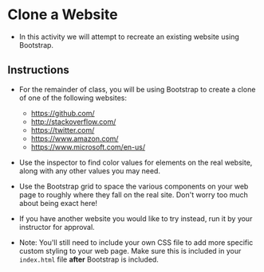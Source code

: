 # Clone a Website

* In this activity we will attempt to recreate an existing website using Bootstrap.

## Instructions

* For the remainder of class, you will be using Bootstrap to create a clone of one of the following websites:

  * <https://github.com/>
  * <http://stackoverflow.com/>
  * <https://twitter.com/>
  * <https://www.amazon.com/>
  * <https://www.microsoft.com/en-us/>

* Use the inspector to find color values for elements on the real website, along with any other values you may need.

* Use the Bootstrap grid to space the various components on your web page to roughly where they fall on the real site. Don't worry too much about being exact here!

* If you have another website you would like to try instead, run it by your instructor for approval.

* Note: You'll still need to include your own CSS file to add more specific custom styling to your web page. Make sure this is included in your `index.html` file **after** Bootstrap is included.
